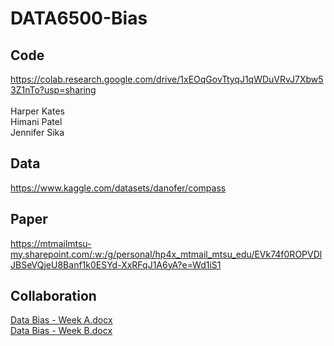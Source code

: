 # DATA6500-Bias

## Code 
https://colab.research.google.com/drive/1xEOqGovTtyqJ1qWDuVRvJ7Xbw53Z1nTo?usp=sharing <br />
<br />
Harper Kates <br />
Himani Patel <br />
Jennifer Sika <br />

## Data
https://www.kaggle.com/datasets/danofer/compass

## Paper
https://mtmailmtsu-my.sharepoint.com/:w:/g/personal/hp4x_mtmail_mtsu_edu/EVk74f0ROPVDlJBSeVQjeU8Banf1k0ESYd-XxRFqJ1A6yA?e=Wd1iS1 <br />

## Collaboration
[Data Bias - Week A.docx](https://github.com/user-attachments/files/18760290/Data.Bias.-.Week.A.docx) <br />
[Data Bias - Week B.docx](https://github.com/user-attachments/files/18760359/Data.Bias.-.Week.B.docx)
